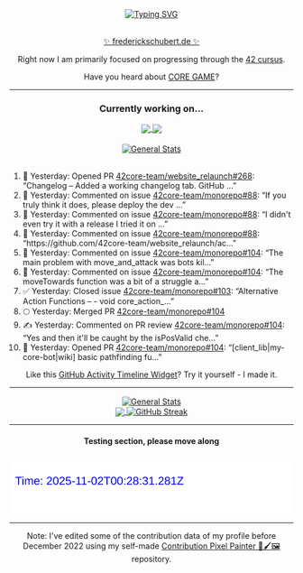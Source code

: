 <div align="center">
	<a href="https://git.io/typing-svg"><img src="https://readme-typing-svg.demolab.com?font=Fira+Code&size=30&pause=1000&color=70A5FD&background=1A1B27&center=true&vCenter=true&repeat=false&random=false&width=550&lines=%F0%9F%91%8B+Hello+World!+I'm+Freddy!+%F0%9F%96%96" alt="Typing SVG" /></a>
</div>
<br>
<div align="center">
	<p></p><a href="https://frederickschubert.de">✨ frederickschubert.de ✨</a></p>
	<p>Right now I am primarily focused on progressing through the <a href="https://github.com/FreddyMSchubert/42_cursus">42 cursus</a>.</p>
	<p>Have you heard about <a href="https://coregame.de/">CORE GAME</a>?</p>
</div>

<hr>

<div align="center">

### Currently working on...

<!-- [![current_repo](https://github-readme-stats.vercel.app/api/pin/?username=FreddyMSchubert&repo=Crafty_Concoctions&theme=tokyonight)](https://github.com/FreddyMSchubert/Crafty_Concoctions) -->

<div align="center">
	<a href="https://github.com/Reptudn/42_transcendence" target="_blank">
		<img align="center" src="https://github-readme-stats.vercel.app/api/pin/?username=Reptudn&repo=42_transcendence&theme=tokyonight" />
	</a>
	<a href="https://github.com/42core-team/monorepo" target="_blank">
		<img align="center" src="https://github-readme-stats.vercel.app/api/pin/?username=42core-team&repo=monorepo&theme=tokyonight" />
	</a>
</div>

<br>

<div align="center">
	<a href="https://github.com/FreddyMSchubert/42_cursus" target="_blank">
		<img align="center" src="https://github-readme-stats.vercel.app/api/pin/?username=FreddyMSchubert&repo=42_cursus&theme=tokyonight" alt="General Stats" />
	</a>
</div>

<br>

<div align="left">
<ol>
<!-- ACTIVITY:START -->
<li>🚀 Yesterday: Opened PR <a href="https://github.com/42core-team/website_relaunch/pull/268">42core-team/website_relaunch#268</a>: “Changelog – Added a working changelog tab. GitHub …”</li>
<li>💬 Yesterday: Commented on issue <a href="https://github.com/42core-team/monorepo/issues/88#issuecomment-3299114179">42core-team/monorepo#88</a>: “If you truly think it does, please deploy the dev …”</li>
<li>💬 Yesterday: Commented on issue <a href="https://github.com/42core-team/monorepo/issues/88#issuecomment-3298768031">42core-team/monorepo#88</a>: “I didn't even try it with a release I tried it on …”</li>
<li>💬 Yesterday: Commented on issue <a href="https://github.com/42core-team/monorepo/issues/88#issuecomment-3298598669">42core-team/monorepo#88</a>: “https://github.com/42core-team/website_relaunch/ac…”</li>
<li>💬 Yesterday: Commented on issue <a href="https://github.com/42core-team/monorepo/pull/104#issuecomment-3298464637">42core-team/monorepo#104</a>: “The main problem with move_and_attack was bots kil…”</li>
<li>💬 Yesterday: Commented on issue <a href="https://github.com/42core-team/monorepo/pull/104#issuecomment-3298440245">42core-team/monorepo#104</a>: “The moveTowards function was a bit of a struggle a…”</li>
<li>✅ Yesterday: Closed issue <a href="https://github.com/42core-team/monorepo/issues/103">42core-team/monorepo#103</a>: “Alternative Action Functions – - void core_action_…”</li>
<li>🌕 Yesterday: Merged PR <a href="https://github.com/42core-team/monorepo/pull/104">42core-team/monorepo#104</a></li>
<li>✍️ Yesterday: Commented on PR review <a href="https://github.com/42core-team/monorepo/pull/104#discussion_r2351588456">42core-team/monorepo#104</a>: “Yes and then it'll be caught by the isPosValid che…”</li>
<li>🚀 Yesterday: Opened PR <a href="https://github.com/42core-team/monorepo/pull/104">42core-team/monorepo#104</a>: “[client_lib|my-core-bot|wiki] basic pathfinding fu…”</li>
<!-- ACTIVITY:END -->
</ol>
</div>

Like this [GitHub Activity Timeline Widget](https://github.com/FreddyMSchubert/github-activity-timeline)? Try it yourself - I made it.

<hr>

<div align="center">
	<a href="https://github.com/anuraghazra/github-readme-stats" target="_blank">
		<img height=200 align="center" src="https://github-readme-stats.vercel.app/api?username=FreddyMSchubert&show_icons=true&theme=tokyonight&card_width=650" alt="General Stats" />
	</a>
</div>

<div align="center">
	<a href="https://github.com/anuraghazra/github-readme-stats" target="_blank">
		<img height=200 align="center" src="https://github-readme-stats.vercel.app/api/top-langs/?username=FreddyMSchubert&layout=donut&theme=tokyonight&card_width=320">
	</a>
	<a href="https://github.com/DenverCoder1/github-readme-streak-stats" target="_blank">
		<img height=200 align="center" src="https://streak-stats.demolab.com?user=FreddyMSchubert&theme=tokyonight&date_format=j%20M%5B%20Y%5D&card_width=320&card_height=200&hide_total_contributions=true" alt="GitHub Streak" />
	</a>
</div>

<hr>

#### Testing section, please move along

![GitHub Defenders SVG](https://github.com/FreddyMSchubert/FreddyMSchubert/blob/github_defenders_output/output.svg)

<hr>

Note: I've edited some of the contribution data of my profile before December 2022 using my self-made [Contribution Pixel Painter 🎨🖌️🖼️](https://github.com/FreddyMSchubert/contribution-pixel-painter) repository.

